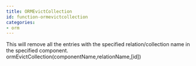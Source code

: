 ```yaml
---
title: ORMEvictCollection
id: function-ormevictcollection
categories:
- orm
---
```


This will remove all the entries with the specified relation/collection name in the specified component.
ormEvictCollection(componentName,relationName,[id])

